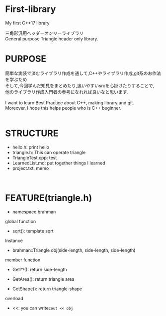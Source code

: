 # First-library
My first C++17 library

三角形汎用ヘッダーオンリーライブラリ<br>
General purpose Triangle header only library.<br>

# PURPOSE
簡単な実装で済むライブラリ作成を通して,C++やライブラリ作成,git系のお作法を学ぶため<br>
そして,今回学んだ知見をまとめたり,追いやすいsrcを心掛けたりすることで,<br>
他のライブラリ作成入門者の参考になれれば良いなと思います.<br>
<br>
I want to learn Best Practice about C++, making library and git.<br>
Moreover, I hope this helps people who is C++ beginner.<br>
<br>

# STRUCTURE
* hello.h: print hello<br>
* triangle.h: This can operate triangle<br>
* TriangleTest.cpp: test<br>
* LearnedList.md: put together things I learned<br>
* project.txt: memo<br>
<br>

# FEATURE(triangle.h)
* namespace brahman<br>

global function<br>
* sqrt(): template sqrt<br>

Instance<br>
* brahman::Triangle<T> obj(side-length, side-length, side-length)<br>

member function<br>
* Get??(): return side-length<br>

* GetArea(): return triangle area<br>

* GetShape(): return triangle-shape<br>

overload<br>
* <<: you can write```cout << obj``` <br>